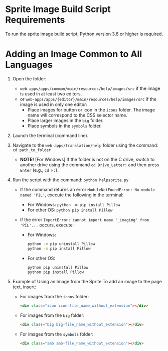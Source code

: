 # Sprite Image Build Script Requirements

To run the sprite image build script, Python version 3.6 or higher is required.

# Adding an Image Common to All Languages

1. Open the folder:
   - `web-apps/apps/common/main/resources/help/images/src` if the image is used in at least two editors,
   - or `web-apps/apps/{editor}/main/resources/help/images/src` if the image is used in only one editor:
     * Place images for button or icon in the `icons` folder. The image name will correspond to the CSS selector name.
     * Place larger images in the `big` folder.
     * Place symbols in the `symbols` folder.

2. Launch the terminal (command line).

3. Navigate to the `web-apps/translation/help` folder using the command: `cd path_to_folder`
   - **NOTE!** [For Windows] If the folder is not on the C drive, switch to another drive using the command `cd Drive_Letter:` and then press `Enter` (e.g., `cd F:`).

4. Run the script with the command: `python helpsprite.py`

   - If the command returns an error `ModuleNotFoundError: No module named 'PIL'`, execute the following in the terminal:
     - For Windows: `python -m pip install Pillow`
     - For other OS: `python pip install Pillow`

   - If the error `ImportError: cannot import name '_imaging' from 'PIL'...` occurs, execute:
     - For Windows:
       ```bash
       python -m pip uninstall Pillow
       python -m pip install Pillow
       ```
     - For other OS:
       ```bash
       python pip uninstall Pillow
       python pip install Pillow
       ```

5. Example of Using an Image from the Sprite
   To add an image to the page text, insert:
   - For images from the `icons` folder:
     ```html
     <div class="icon icon-file_name_without_extension"></div>
     ```
   - For images from the `big` folder:
     ```html
     <div class="big big-file_name_without_extension"></div>
     ```
   - For images from the `symbols` folder:
     ```html
     <div class="smb smb-file_name_without_extension"></div>
     ```
